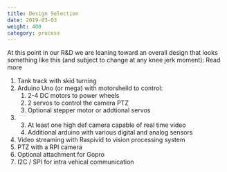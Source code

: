 ```yaml
---
title: Design Selection
date: 2019-03-03
weight: 400
category: process
---
```


At this point in our R&D we are leaning toward an overall design that
looks something like this (and subject to change at any knee jerk
moment): Read more <!--more-->

1. Tank track with skid turning
2. Arduino Uno (or mega) with motorsheild to control:
   1. 2-4 DC motors to power wheels
   2. 2 servos to control the camera PTZ
   3. Optional stepper motor or addtional servos 
3. 
   3. At least one high def camera capable of real time video
   4. Additional arduino with various digital and analog sensors
4. Video streaming with Raspivid to vision processing system
5. PTZ with a RPI camera
6. Optional attachment for Gopro
7. I2C / SPI for intra vehical communication
